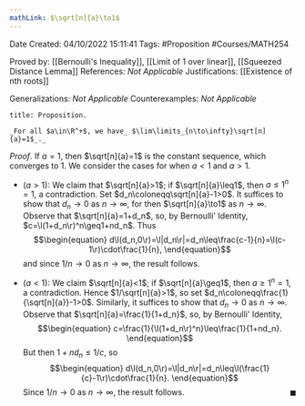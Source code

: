 ```yaml
---
mathLink: $\sqrt[n]{a}\to1$
---
```


<div class="topSpace"></div>

Date Created: 04/10/2022 15:11:41
Tags: #Proposition #Courses/MATH254

Proved by: [[Bernoulli's Inequality]], [[Limit of 1 over linear]], [[Squeezed Distance Lemma]]
References: _Not Applicable_
Justifications: [[Existence of nth roots]]

Generalizations: _Not Applicable_
Counterexamples: _Not Applicable_

``` ad-Proposition
title: Proposition.

_For all $a\in\R^+$, we have_ $\lim\limits_{n\to\infty}\sqrt[n]{a}=1$_._

```

_Proof_. If $a=1$, then $\sqrt[n]{a}=1$ is the constant sequence, which converges to $1$. We consider the cases for when $a<1$ and $a>1$.
* ($a>1$): We claim that $\sqrt[n]{a}>1$; if $\sqrt[n]{a}\leq1$, then $a\leq 1^n=1$, a contradiction. Set $d_n\coloneqq\sqrt[n]{a}-1>0$. It suffices to show that $d_n\to0$ as $n\to\infty$, for then $\sqrt[n]{a}\to1$ as $n\to\infty$. Observe that $\sqrt[n]{a}=1+d_n$, so, by Bernoulli' Identity, $c=\l(1+d_n\r)^n\geq1+nd_n$. Thus
$$\begin{equation}
    d\l(d_n,0\r)=\l|d_n\r|=d_n\leq\frac{c-1}{n}=\l(c-1\r)\cdot\frac{1}{n},
\end{equation}$$
and since $1/n\to0$ as $n\to\infty$, the result follows.

* ($a<1$): We claim $\sqrt[n]{a}<1$; if $\sqrt[n]{a}\geq1$, then $a\geq1^n=1$, a contradiction. Hence $1/\sqrt[n]{a}>1$, so set $d_n\coloneqq\frac{1}{\sqrt[n]{a}}-1>0$. Similarly, it suffices to show that $d_n\to0$ as $n\to\infty$. Observe that $\sqrt[n]{a}=\frac{1}{1+d_n}$, so, by Bernoulli' Identity,
$$\begin{equation}
    c=\frac{1}{\l(1+d_n\r)^n}\leq\frac{1}{1+nd_n}.
\end{equation}$$
But then $1+nd_n\leq1/c$, so
$$\begin{equation}
    d\l(d_n,0\r)=\l|d_n\r|=d_n\leq\l(\frac{1}{c}-1\r)\cdot\frac{1}{n}.
\end{equation}$$
Since $1/n\to0$ as $n\to\infty$, the result follows.<span style="float:right;">$\blacksquare$</span>
